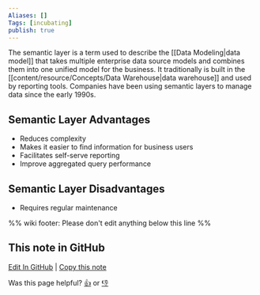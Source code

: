 ```yaml
---
Aliases: []
Tags: [incubating]
publish: true
---
```


The semantic layer is a term used to describe the [[Data Modeling|data model]] that takes multiple enterprise data source models and combines them into one unified model for the business. It traditionally is built in the [[content/resource/Concepts/Data Warehouse|data warehouse]] and used by reporting tools. Companies have been using semantic layers to manage data since the early 1990s.

## Semantic Layer Advantages

- Reduces complexity
- Makes it easier to find information for business users
- Facilitates self-serve reporting
- Improve aggregated query performance

## Semantic Layer Disadvantages

- Requires regular maintenance

%% wiki footer: Please don't edit anything below this line %%

## This note in GitHub

<span class="git-footer">[Edit In GitHub](https://github.dev/data-engineering-community/data-engineering-wiki/blob/main/Concepts/Semantic%20Layer.md "git-hub-edit-note") | [Copy this note](https://raw.githubusercontent.com/data-engineering-community/data-engineering-wiki/main/Concepts/Semantic%20Layer.md "git-hub-copy-note")</span>

<span class="git-footer">Was this page helpful?
[👍](https://tally.so/r/mOaxjk?rating=Yes&url=https://dataengineering.wiki/Concepts/Semantic%20Layer) or [👎](https://tally.so/r/mOaxjk?rating=No&url=https://dataengineering.wiki/Concepts/Semantic%20Layer)</span>
